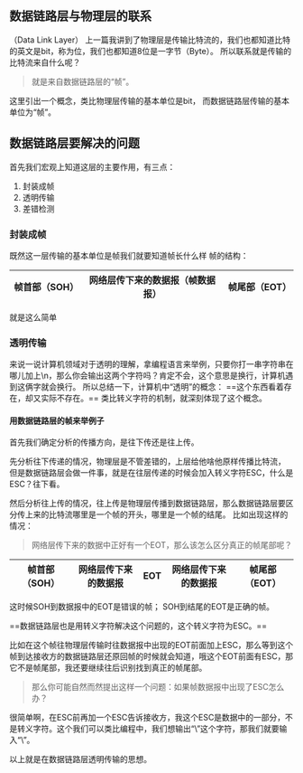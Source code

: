 ## 数据链路层与物理层的联系
（Data Link Layer）
上一篇我讲到了物理层是传输比特流的，我们也都知道比特的英文是bit，称为位，我们也都知道8位是一字节（Byte）。
所以联系就是传输的比特流来自什么呢？

> 就是来自数据链路层的“帧”。

这里引出一个概念，类比物理层传输的基本单位是bit，
而数据链路层传输的基本单位为“帧”。
## 数据链路层要解决的问题
首先我们宏观上知道这层的主要作用，有三点：

1. 封装成帧
2. 透明传输
3. 差错检测

### 封装成帧
既然这一层传输的基本单位是帧我们就要知道帧长什么样
帧的结构：

帧首部（SOH）| 网络层传下来的数据报（帧数据报） | 帧尾部（EOT）
:-:|:-:|:-:

就是这么简单

### 透明传输
来说一说计算机领域对于透明的理解，拿编程语言来举例，只要你打一串字符串在哪儿加上\n，那么你会输出这两个字符吗？肯定不会，这个意思是换行，计算机遇到这俩字就会换行。
所以总结一下，计算机中“透明”的概念：
==这个东西看着存在，却又实际不存在。==
类比转义字符的机制，就深刻体现了这个概念。
#### 用数据链路层的帧来举例子
首先我们确定分析的传播方向，是往下传还是往上传。

先分析往下传递的情况，物理层是不管差错的，上层给他啥他原样传播比特流， 但是数据链路层会做一件事，就是在往层传递的时候会加入转义字符ESC，什么是ESC？往下看。

然后分析往上传的情况，往上传是物理层传播到数据链路层，那么数据链路层要区分传上来的比特流哪里是一个帧的开头，哪里是一个帧的结尾。
比如出现这样的情况：
>网络层传下来的数据中正好有一个EOT，那么该怎么区分真正的帧尾部呢？

帧首部（SOH）| 网络层传下来的数据报|EOT| 网络层传下来的数据报 | 帧尾部（EOT）
:-:|:-:|:-:|:-:|:-:|

这时候SOH到数据报中的EOT是错误的帧；
SOH到结尾的EOT是正确的帧。

==数据链路层也是用转义字符解决这个问题的，这个转义字符为ESC。==

比如在这个帧往物理层传输时往数据报中出现的EOT前面加上ESC，那么等到这个帧到达接收方的数据链路层还原回帧的时候就会知道，哦这个EOT前面有ESC，那它不是帧尾部，我还要继续往后识别找到真正的帧尾部。


> 那么你可能自然而然提出这样一个问题：如果帧数据报中出现了ESC怎么办？

很简单啊，在ESC前再加一个ESC告诉接收方，我这个ESC是数据中的一部分，不是转义字符。这个我们可以类比编程中，我们想输出“\”这个字符，那我们就要输入“\\”。

以上就是在数据链路层透明传输的思想。























